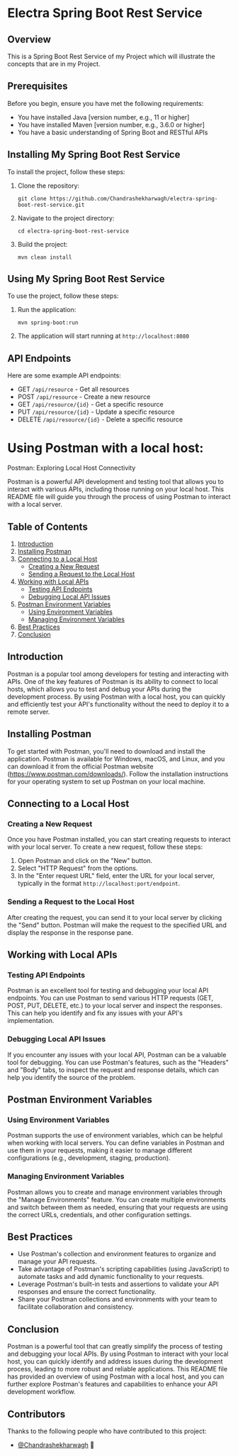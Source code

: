 # Electra Spring Boot Rest Service

## Overview

This is a Spring Boot Rest Service of my Project which will illustrate the concepts that are in my Project.

## Prerequisites

Before you begin, ensure you have met the following requirements:

* You have installed Java [version number, e.g., 11 or higher]
* You have installed Maven [version number, e.g., 3.6.0 or higher]
* You have a basic understanding of Spring Boot and RESTful APIs

## Installing My Spring Boot Rest Service

To install the project, follow these steps:

1. Clone the repository:
   ```
   git clone https://github.com/Chandrashekharwagh/electra-spring-boot-rest-service.git
   ```
2. Navigate to the project directory:
   ```
   cd electra-spring-boot-rest-service
   ```
3. Build the project:
   ```
   mvn clean install
   ```

## Using My Spring Boot Rest Service

To use the project, follow these steps:

1. Run the application:
   ```
   mvn spring-boot:run
   ```
2. The application will start running at `http://localhost:8080`

## API Endpoints

Here are some example API endpoints:

* GET `/api/resource` - Get all resources
* POST `/api/resource` - Create a new resource
* GET `/api/resource/{id}` - Get a specific resource
* PUT `/api/resource/{id}` - Update a specific resource
* DELETE `/api/resource/{id}` - Delete a specific resource


 
# Using Postman with a local host:
Postman: Exploring Local Host Connectivity

Postman is a powerful API development and testing tool that allows you to interact with various APIs, including those running on your local host. This README file will guide you through the process of using Postman to interact with a local server.

## Table of Contents

1. [Introduction](#introduction)
2. [Installing Postman](#installing-postman)
3. [Connecting to a Local Host](#connecting-to-a-local-host)
   - [Creating a New Request](#creating-a-new-request)
   - [Sending a Request to the Local Host](#sending-a-request-to-the-local-host)
4. [Working with Local APIs](#working-with-local-apis)
   - [Testing API Endpoints](#testing-api-endpoints)
   - [Debugging Local API Issues](#debugging-local-api-issues)
5. [Postman Environment Variables](#postman-environment-variables)
   - [Using Environment Variables](#using-environment-variables)
   - [Managing Environment Variables](#managing-environment-variables)
6. [Best Practices](#best-practices)
7. [Conclusion](#conclusion)

## Introduction

Postman is a popular tool among developers for testing and interacting with APIs. One of the key features of Postman is its ability to connect to local hosts, which allows you to test and debug your APIs during the development process. By using Postman with a local host, you can quickly and efficiently test your API's functionality without the need to deploy it to a remote server.

## Installing Postman

To get started with Postman, you'll need to download and install the application. Postman is available for Windows, macOS, and Linux, and you can download it from the official Postman website (https://www.postman.com/downloads/). Follow the installation instructions for your operating system to set up Postman on your local machine.

## Connecting to a Local Host

### Creating a New Request

Once you have Postman installed, you can start creating requests to interact with your local server. To create a new request, follow these steps:

1. Open Postman and click on the "New" button.
2. Select "HTTP Request" from the options.
3. In the "Enter request URL" field, enter the URL for your local server, typically in the format `http://localhost:port/endpoint`.

### Sending a Request to the Local Host

After creating the request, you can send it to your local server by clicking the "Send" button. Postman will make the request to the specified URL and display the response in the response pane.

## Working with Local APIs

### Testing API Endpoints

Postman is an excellent tool for testing and debugging your local API endpoints. You can use Postman to send various HTTP requests (GET, POST, PUT, DELETE, etc.) to your local server and inspect the responses. This can help you identify and fix any issues with your API's implementation.

### Debugging Local API Issues

If you encounter any issues with your local API, Postman can be a valuable tool for debugging. You can use Postman's features, such as the "Headers" and "Body" tabs, to inspect the request and response details, which can help you identify the source of the problem.

## Postman Environment Variables

### Using Environment Variables

Postman supports the use of environment variables, which can be helpful when working with local servers. You can define variables in Postman and use them in your requests, making it easier to manage different configurations (e.g., development, staging, production).

### Managing Environment Variables

Postman allows you to create and manage environment variables through the "Manage Environments" feature. You can create multiple environments and switch between them as needed, ensuring that your requests are using the correct URLs, credentials, and other configuration settings.

## Best Practices

- Use Postman's collection and environment features to organize and manage your API requests.
- Take advantage of Postman's scripting capabilities (using JavaScript) to automate tasks and add dynamic functionality to your requests.
- Leverage Postman's built-in tests and assertions to validate your API responses and ensure the correct functionality.
- Share your Postman collections and environments with your team to facilitate collaboration and consistency.

## Conclusion

Postman is a powerful tool that can greatly simplify the process of testing and debugging your local APIs. By using Postman to interact with your local host, you can quickly identify and address issues during the development process, leading to more robust and reliable applications. This README file has provided an overview of using Postman with a local host, and you can further explore Postman's features and capabilities to enhance your API development workflow.

## Contributors

Thanks to the following people who have contributed to this project:

* [@Chandrashekharwagh](https://github.com/Chandrashekharwagh) 📖

